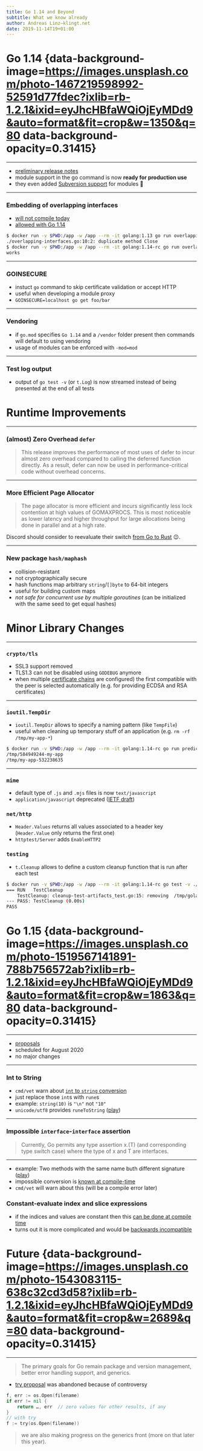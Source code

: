 ```yaml
---
title: Go 1.14 and Beyond
subtitle: What we know already
author: Andreas Linz—klingt.net
date: 2019-11-14T19+01:00
---
```


# Go 1.14 {data-background-image=https://images.unsplash.com/photo-1467219598992-52591d77fdec?ixlib=rb-1.2.1&ixid=eyJhcHBfaWQiOjEyMDd9&auto=format&fit=crop&w=1350&q=80 data-background-opacity=0.31415}

--- 

- [preliminary release notes][go114]
- module support in the go command is now **ready for production use**
- they even added [Subversion support][subversion support] for modules 🤣

---

### Embedding of overlapping interfaces 

- [will not compile today](https://play.golang.org/p/SIlnehVqmH-)
- [allowed with Go 1.14][proposalOverlappingInterfaces]

```sh
$ docker run -v $PWD:/app -w /app --rm -it golang:1.13 go run overlapping-interfaces.go
./overlapping-interfaces.go:10:2: duplicate method Close
$ docker run -v $PWD:/app -w /app --rm -it golang:1.14-rc go run overlapping-interfaces.go
works
```

---

### GOINSECURE

- instuct `go` command to skip certificate validation or accept HTTP
- useful when developing a module proxy
- `GOINSECURE=localhost go get foo/bar` 

---

### Vendoring

- if `go.mod` specifies `Go 1.14` and a `/vendor` folder present then commands will default to using vendoring
- usage of modules can be enforced with `-mod=mod`

---

### Test log output

- output of `go test -v` (or `t.Log`) is now streamed instead of being presented at the end of all tests

# Runtime Improvements

--- 

### (almost) Zero Overhead `defer`

> This release improves the performance of most uses of defer to incur almost zero overhead compared to calling the deferred function directly. As a result, defer can now be used in performance-critical code without overhead concerns. 

---

### More Efficient Page Allocator

> The page allocator is more efficient and incurs significantly less lock contention at high values of GOMAXPROCS. This is most noticeable as lower latency and higher throughput for large allocations being done in parallel and at a high rate. 

Discord should consider to reevaluate their switch [from Go to Rust][fromGoToRust] 😉.

---

### New package `hash/maphash`

- collision-resistant
- not cryptographically secure
- hash functions map arbitrary `string`/`[]byte` to 64-bit integers
- useful for building custom maps
- _not safe for concurrent use by multiple goroutines_ (can be initialized with the same seed to get equal hashes)

# Minor Library Changes

---

### `crypto/tls`

- SSL3 support removed
- TLS1.3 can not be disabled using `GODEBUG` anymore
- when multiple [certificate chains](https://tip.golang.org/pkg/crypto/tls/#Config.Certificates) are configured) the first compatible with the peer is selected automatically (e.g. for providing ECDSA and RSA certificates)

---

### `ioutil.TempDir`

- `ioutil.TempDir` allows to specify a naming pattern (like `TempFile`)
- useful when cleaning up temporary stuff of an application (e.g. `rm -rf /tmp/my-app-*`)

```sh
$ docker run -v $PWD:/app -w /app --rm -it golang:1.14-rc go run predictable-tempdir.go
/tmp/584949244-my-app
/tmp/my-app-532238635
```

---

### `mime`

- default type of `.js` and `.mjs` files is now `text/javascript`
- `application/javascript` deprecated ([IETF draft](https://datatracker.ietf.org/doc/draft-ietf-dispatch-javascript-mjs/))

### `net/http`

- `Header.Values` returns all values associated to a header key (`Header.Value` only returns the first one)
- `httptest/Server` adds `EnableHTTP2`

### `testing`

- `t.Cleanup` allows to define a custom cleanup function that is run after each test

```sh
$ docker run -v $PWD:/app -w /app --rm -it golang:1.14-rc go test -v ./cleanup-test-artifacts_test.go
=== RUN   TestCleanup
    TestCleanup: cleanup-test-artifacts_test.go:15: removing  /tmp/golang-leipzig-631932423
--- PASS: TestCleanup (0.00s)
PASS
```

# Go 1.15 {data-background-image=https://images.unsplash.com/photo-1519567141891-788b756572ab?ixlib=rb-1.2.1&ixid=eyJhcHBfaWQiOjEyMDd9&auto=format&fit=crop&w=1863&q=80 data-background-opacity=0.31415}

---

- [proposals][go115]
- scheduled for August 2020
- no major changes

---

### Int to String

- `cmd/vet` warn about [`int` to `string` conversion][issue32479]
- just replace those `int`s with `rune`s
- example: `string(10)` is `"\n"` not `"10"`
- `unicode/utf8` provides `runeToString` ([play](https://play.golang.org/p/ZnUF0Oc_dAG))

---

### Impossible `interface`-`interface` assertion

> Currently, Go permits any type assertion x.(T) (and corresponding type switch case) where the type of x and T are interfaces.

---

- example: Two methods with the same name buth different signature ([play](https://play.golang.org/p/ah551xs4So0))
- impossible conversion is [known at compile-time][issue4483]
- `cmd/vet` will warn about this (will be a compile error later)

### Constant-evaluate index and slice expressions

- if the indices and values are constant then this [can be done at compile time][issue28591]
- turns out it is more complicated and would be [backwards incompatible][issue28591comment]

# Future  {data-background-image=https://images.unsplash.com/photo-1543083115-638c32cd3d58?ixlib=rb-1.2.1&ixid=eyJhcHBfaWQiOjEyMDd9&auto=format&fit=crop&w=2689&q=80 data-background-opacity=0.31415}

---

> The primary goals for Go remain package and version management, better error handling support, and generics. 

- [try proposal](https://golang.org/issue/32437) was abandoned because of controversy

```go
f, err := os.Open(filename)
if err != nil {
	return …, err  // zero values for other results, if any
}
// with try
f := try(os.Open(filename))
```

> we are also making progress on the generics front (more on that later this year).

[go114]: https://tip.golang.org/doc/go1.14
[go115]: https://blog.golang.org/go1.15-proposals
[issue32479]: https://github.com/golang/go/issues/32479
[issue4483]: https://golang.org/issue/4483
[issue28591]: https://github.com/golang/go/issues/28591
[issue28591comment]: https://github.com/golang/go/issues/28591#issuecomment-579993684
[proposalOverlappingInterfaces]: https://github.com/golang/proposal/blob/master/design/6977-overlapping-interfaces.md
[subversion support]: https://go-review.googlesource.com/c/go/+/203497/
[fromGoToRust]: https://blog.discordapp.com/why-discord-is-switching-from-go-to-rust-a190bbca2b1f